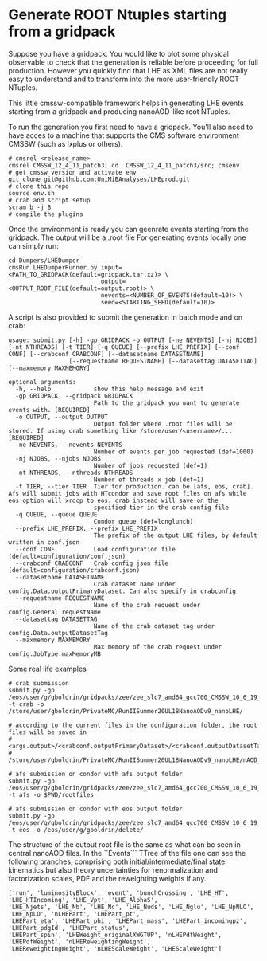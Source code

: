 # Generate ROOT Ntuples starting from a gridpack

Suppose you have a gridpack. You would like to plot some physical observable to check that the generation is reliable before proceeding for full production. 
However you quickly find that LHE as XML files are not really easy to understand and to transform into the more user-friendly ROOT NTuples.

This little cmssw-compatible framework helps in generating LHE events starting from a gridpack and producing nanoAOD-like root NTuples.

To run the generation you first need to have a gridpack. You'll also need to have acces to a machine that supports the CMS software environment CMSSW (such as lxplus or others).

```
# cmsrel <release_name>
cmsrel CMSSW_12_4_11_patch3; cd  CMSSW_12_4_11_patch3/src; cmsenv         # get cmssw version and activate env
git clone git@github.com:UniMiBAnalyses/LHEprod.git                       # clone this repo     
source env.sh                                                             # crab and script setup
scram b -j 8                                                              # compile the plugins
```

Once the environment is ready you can geenrate events starting from the gridpack. The output will be a .root file
For generating events locally one can simply run:
```
cd Dumpers/LHEDumper
cmsRun LHEDumperRunner.py input=<PATH_TO_GRIDPACK(default=gridpack.tar.xz)> \
                          output=<OUTPUT_ROOT_FILE(default=output.root)> \
                          nevents=<NUMBER_OF_EVENTS(default=10)> \
                          seed=<STARTING_SEED(default=10)> 
```

A script is also provided to submit the generation in batch mode and on crab:
```
usage: submit.py [-h] -gp GRIDPACK -o OUTPUT [-ne NEVENTS] [-nj NJOBS] [-nt NTHREADS] [-t TIER] [-q QUEUE] [--prefix LHE_PREFIX] [--conf CONF] [--crabconf CRABCONF] [--datasetname DATASETNAME]
                 [--requestname REQUESTNAME] [--datasettag DATASETTAG] [--maxmemory MAXMEMORY]

optional arguments:
  -h, --help            show this help message and exit
  -gp GRIDPACK, --gridpack GRIDPACK
                        Path to the gridpack you want to generate events with. [REQUIRED]
  -o OUTPUT, --output OUTPUT
                        Output folder where .root files will be stored. If using crab something like /store/user/<username>/... [REQUIRED]
  -ne NEVENTS, --nevents NEVENTS
                        Number of events per job requested (def=1000)
  -nj NJOBS, --njobs NJOBS
                        Number of jobs requested (def=1)
  -nt NTHREADS, --nthreads NTHREADS
                        Number of threads x job (def=1)
  -t TIER, --tier TIER  Tier for production. can be [afs, eos, crab]. Afs will submit jobs with HTcondor and save root files on afs while eos option will xrdcp to eos. crab instead will save on the
                        specified tier in the crab config file
  -q QUEUE, --queue QUEUE
                        Condor queue (def=longlunch)
  --prefix LHE_PREFIX, --prefix LHE_PREFIX
                        The prefix of the output LHE files, by default written in conf.json
  --conf CONF           Load configuration file (default=configuration/conf.json)
  --crabconf CRABCONF   Crab config json file (default=configuration/crabconf.json)
  --datasetname DATASETNAME
                        Crab dataset name under config.Data.outputPrimaryDataset. Can also specify in crabconfig
  --requestname REQUESTNAME
                        Name of the crab request under config.General.requestName
  --datasettag DATASETTAG
                        Name of the crab dataset tag under config.Data.outputDatasetTag
  --maxmemory MAXMEMORY
                        Max memory of the crab request under config.JobType.maxMemoryMB
```

Some real life examples

```
# crab submission
submit.py -gp /eos/user/g/gboldrin/gridpacks/zee/zee_slc7_amd64_gcc700_CMSSW_10_6_19_tarball.tar.xz -t crab -o /store/user/gboldrin/PrivateMC/RunIISummer20UL18NanoAODv9_nanoLHE/

# according to the current files in the configuration folder, the root files will be saved in
# <args.output>/<crabconf.outputPrimaryDataset>/<crabconf.outputDatasetTag>/<date_time>/<run_number>/nanoAOD_LHE_<jobNumber>.root
# /store/user/gboldrin/PrivateMC/RunIISummer20UL18NanoAODv9_nanoLHE/nAOD_LHE/Nanov12LHEOnly/240215_164509/0000/nanoAOD_LHE_1.root

# afs submission on condor with afs output folder
submit.py -gp /eos/user/g/gboldrin/gridpacks/zee/zee_slc7_amd64_gcc700_CMSSW_10_6_19_tarball.tar.xz -t afs -o $PWD/rootfiles

# afs submission on condor with eos output folder
submit.py -gp /eos/user/g/gboldrin/gridpacks/zee/zee_slc7_amd64_gcc700_CMSSW_10_6_19_tarball.tar.xz -t eos -o /eos/user/g/gboldrin/delete/
```


The structure of the output root file is the same as what can be seen in central nanoAOD files. In the ``Èvents``` TTree of the file one can see the 
following branches, comprising both initial/intermediate/final state kinematics but also theory uncertainties for renormalization and factorization scales, 
PDF and the reweighting weights if any.

```
['run', 'luminosityBlock', 'event', 'bunchCrossing', 'LHE_HT', 'LHE_HTIncoming', 'LHE_Vpt', 'LHE_AlphaS',
'LHE_Njets', 'LHE_Nb', 'LHE_Nc', 'LHE_Nuds', 'LHE_Nglu', 'LHE_NpNLO', 'LHE_NpLO', 'nLHEPart', 'LHEPart_pt',
'LHEPart_eta', 'LHEPart_phi', 'LHEPart_mass', 'LHEPart_incomingpz', 'LHEPart_pdgId', 'LHEPart_status',
'LHEPart_spin', 'LHEWeight_originalXWGTUP', 'nLHEPdfWeight', 'LHEPdfWeight', 'nLHEReweightingWeight',
'LHEReweightingWeight', 'nLHEScaleWeight', 'LHEScaleWeight']
```
